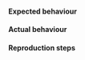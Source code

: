 <!--- 

Please Note that the GitHub issue tracker is for bug reports.

If you have general questions, please reach out to us via
our other support channels: https://www.highcharts.com/support

-->

#### Expected behaviour


#### Actual behaviour
<!-- screenshots welcome! -->

#### Reproduction steps
<!-- 

Please describe how to reproduce the issue. 

If you can, please include a curl fetch that demonstrates the issue,
e.g.:

    curl -H "Content-Type: application/json" -X POST -d '{"infile":{ <CHART OPTIONS HERE> }' 127.0.0.1:7801 -o mychart.png

-->


